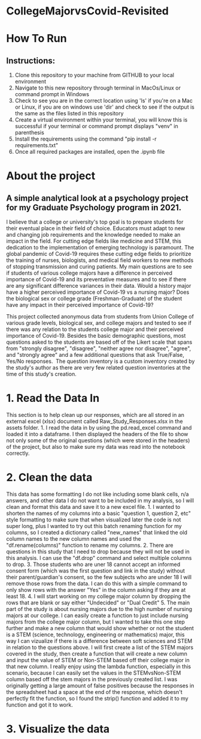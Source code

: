 
# CollegeMajorvsCovid-Revisited

# How To Run
## Instructions:

<p> 

1. Clone this repository to your machine from GITHUB to your local environment
2. Navigate to this new repository through terminal in MacOs/Linux or command prompt in Windows
3. Check to see you are in the correct location using 'ls' if you're on a Mac or Linux, if you are on windows use 'dir' and check to see if the output is the same as the files listed in this repository 
4. Create a virtual environment within your terminal, you will know this is successful if your terminal or command prompt displays "venv" in parenthesis 
5. Install the requirements using the command "pip install -r requirements.txt"
6. Once all required packages are installed, open the .ipynb file 

</p>

# About the project
## A simple analytical look at a psychology project for my Graduate Psychology program in 2021. 

<p> 
I believe that a college or university's top goal is to prepare students for their eventual place in their field of choice. Educators must adapt to new and changing job requirements and the knowledge needed to make an impact in the field. For cutting edge fields like medicine and STEM, this dedication to the implementation of emerging technology is paramount. The global pandemic of Covid-19 requires these cutting edge fields to prioritize the training of nurses, biologists, and medical field workers to new methods of stopping transmission and curing patients. My main questions are to see if students of various college majors have a difference in perceived importance of Covid-19 and its preventative measures and to see if there are any significant difference variances in their data. Would a history major have a higher perceived importance of Covid-19 vs a nursing major? Does the biological sex or college grade (Freshman-Graduate) of the student have any impact in their perceived importance of Covid-19?

This project collected anonymous data from students from Union College of various grade levels, biological sex, and college majors and tested to see if there was any relation to the students college major and their perceived importance of Covid-19. Besides the basic demographic questions, most questions asked to the students are based off of the Likert scale that spans from "strongly disagree", "disagree", "neither agree nor disagree", "agree", and "strongly agree" and a few additional questions that ask True/False, Yes/No responses.  The question inventory is a custom inventory created by the study's author as there are very few related question inventories at the time of this study's creation. 
</p>

# 1. Read the Data In

<p> 
This section is to help clean up our responses, which are all stored in an external excel (xlsx) document called Raw_Study_Responses.xlsx in the assets folder. 
1. I read the data in by using the pd.read_excel command and loaded it into a dataframe. I then displayed the headers of the file to show not only some of the original questions (which were stored in the headers) of the project, but also to make sure my data was read into the notebook correctly.
</p>

# 2. Clean the data

<p> 
This data has some formatting I do not like including some blank cells, n/a answers, and other data I do not want to be included in my analysis, so I will clean and format this data and save it to a new excel file.
1. I wanted to shorten the names of my columns into a basic "question 1, question 2, etc" style formatting to make sure that when visualized later the code is not super long, plus I wanted to try out this batch renaming function for my columns, so I created a dictionary called "new_names" that linked the old column names to the new column names and used the "df.rename(columns)" function to rename my columns.
2. There are questions in this study that I need to drop because they will not be used in this analysis. I can use the "df.drop" command and select multiple columns to drop.
3. Those students who are uner 18 cannot accept an informed consent form (which was the first question and link in the study) without their parent/guardian's consent, so the few subjects who are under 18 I will remove those rows from the data. I can do this with a simple command to only show rows with the answer "Yes" in the column asking if they are at least 18.
4. I will start working on my college major column by dropping the rows that are blank or say either "Undecided" or "Dual Credit"
5. The main part of the study is about nursing majors due to the high number of nursing majors at our college. I can easily create a function to just include nursing majors from the college major column, but I wanted to take this one step further and make a new column that would show whether or not the student is a STEM (science, technology, engineering or mathematics) major, this way I can vizualize if there is a difference between soft sciences and STEM in relation to the questions above. I will first create a list of the STEM majors covered in the study, then create a function that will create a new column and input the value of STEM or Non-STEM based off their college major in that new column. I really enjoy using the lambda function, especially in this scenario, because I can easily set the values in the STEMvsNon-STEM column based off the stem majors in the previously created list. I was originally getting a large amount of false positives because the responses in the spreadsheet had a space at the end of the response, which doesn't perfectly fit the function, so I found the strip() function and added it to my function and got it to work. 
</p>

# 3. Visualize the data

<p>

